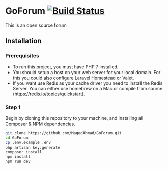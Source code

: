 # GoForum [![Build Status](https://travis-ci.org/MagedAhmad/GoForum.svg?branch=master)](https://travis-ci.org/MagedAhmad/GoForum)

This is an open source forum

## Installation

### Prerequisites

* To run this project, you must have PHP 7 installed.
* You should setup a host on your web server for your local domain. For this you could also configure Laravel Homestead or Valet. 
* If you want use Redis as your cache driver you need to install the Redis Server. You can either use homebrew on a Mac or compile from source (https://redis.io/topics/quickstart). 

### Step 1

Begin by cloning this repository to your machine, and installing all Composer & NPM dependencies.

```bash
git clone https://github.com/MagedAhmad/GoForum.git
cd GoForum 
cp .env.example .env
php artisan key:generate
composer install 
npm install
npm run dev
```
